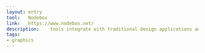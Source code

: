 ```yaml
---
layout: entry
tool:	Nodebox
link:	https://www.nodebox.net/
description:	tools integrate with traditional design applications and run on many platforms
tags:
- graphics	
---
```

